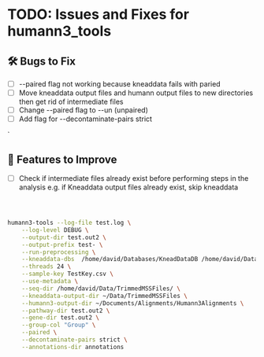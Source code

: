 

# TODO: Issues and Fixes for humann3_tools

## 🛠️ Bugs to Fix
- [ ] --paired flag not working because kneaddata fails with paried
- [ ] Move kneaddata output files and humann output files to new directories then get rid of intermediate files
- [ ] Change --paired flag to --un (unpaired)
- [ ] Add flag for --decontaminate-pairs strict

`

## 🔧 Features to Improve
- [ ] Check if intermediate files already exist before performing steps in the analysis
        e.g. if Kneaddata output files already exist, skip kneaddata


```bash


	
humann3-tools --log-file test.log \
	--log-level DEBUG \
	--output-dir test.out2 \
	--output-prefix test- \
	--run-preprocessing \
	--kneaddata-dbs  /home/david/Databases/KneadDataDB /home/david/Databases/BT2ContaminantDB \
	--threads 24 \
	--sample-key TestKey.csv \
	--use-metadata \
	--seq-dir /home/david/Data/TrimmedMSSFiles/ \
  	--kneaddata-output-dir ~/Data/TrimmedMSSFiles \
  	--humann3-output-dir ~/Documents/Alignments/Humann3Alignments \
	--pathway-dir test.out2 \
	--gene-dir test.out2 \
	--group-col "Group" \
	--paired \
	--decontaminate-pairs strict \
	--annotations-dir annotations 
	
